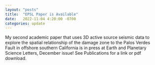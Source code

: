 ```yaml
---
layout: "posts"
title:  "EPSL Paper is Available"
date:   2022-11-04 4:20:00 -0700
categories: update
---
```

My second academic paper that uses 3D active source seismic data to explore the spatial relationship of the damage zone to the Palos Verdes Fault in offshore southern California is in press at Earth and Planetary Science Letters, December issue! See Publications for a link or pdf download.

